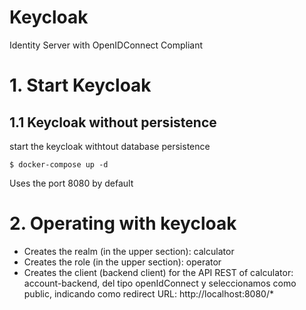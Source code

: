 # Keycloak

Identity Server with OpenIDConnect Compliant

# 1. Start Keycloak

## 1.1 Keycloak without persistence

start the keycloak withtout database persistence

```shell
$ docker-compose up -d
```

Uses the port 8080 by default

# 2. Operating with keycloak

- Creates the realm (in the upper section): calculator
- Creates the role (in the upper section): operator
- Creates the client (backend client) for the API REST of calculator: account-backend, del tipo openIdConnect y seleccionamos como public, indicando como redirect URL: http://localhost:8080/*
